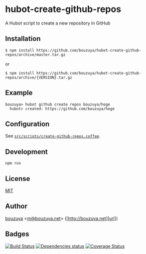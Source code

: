 # hubot-create-github-repos

A Hubot script to create a new repository in GitHub

## Installation

    $ npm install https://github.com/bouzuya/hubot-create-github-repos/archive/master.tar.gz

or

    $ npm install https://github.com/bouzuya/hubot-create-github-repos/archive/{VERSION}.tar.gz

## Example

    bouzuya> hubot github create repos bouzuya/hoge
      hubot> created: https://github.com/bouzuya/hoge

## Configuration

See [`src/scripts/create-github-repos.coffee`](src/scripts/create-github-repos.coffee).

## Development

`npm run`

## License

[MIT](LICENSE)

## Author

[bouzuya][user] &lt;[m@bouzuya.net][mail]&gt; ([http://bouzuya.net][url])

## Badges

[![Build Status][travis-badge]][travis]
[![Dependencies status][david-dm-badge]][david-dm]
[![Coverage Status][coveralls-badge]][coveralls]

[travis]: https://travis-ci.org/bouzuya/hubot-create-github-repos
[travis-badge]: https://travis-ci.org/bouzuya/hubot-create-github-repos.svg?branch=master
[david-dm]: https://david-dm.org/bouzuya/hubot-create-github-repos
[david-dm-badge]: https://david-dm.org/bouzuya/hubot-create-github-repos.png
[coveralls]: https://coveralls.io/r/bouzuya/hubot-create-github-repos
[coveralls-badge]: https://img.shields.io/coveralls/bouzuya/hubot-create-github-repos.svg
[user]: https://github.com/bouzuya
[mail]: mailto:m@bouzuya.net
[url]: http://bouzuya.net
